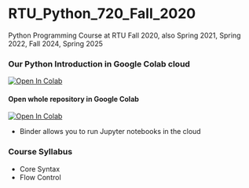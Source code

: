 # RTU_Python_720_Fall_2020
Python Programming Course at RTU Fall 2020, also Spring 2021, Spring 2022, Fall 2024, Spring 2025

### Our Python Introduction in Google Colab cloud
[![Open In Colab](https://colab.research.google.com/assets/colab-badge.svg)](https://colab.research.google.com/github/ValRCS/RTU_Python_720_Fall_2020/blob/master/Python_Introduction.ipynb)

#### Open whole repository in Google Colab
[![Open In Colab](https://colab.research.google.com/assets/colab-badge.svg)](https://colab.research.google.com/github/ValRCS/RTU_Python_720_Fall_2020/blob/master)


* Binder allows you to run Jupyter notebooks in the cloud

### Course Syllabus
* Core Syntax
* Flow Control
